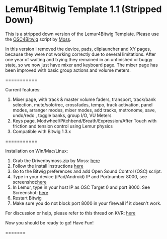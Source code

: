 Lemur4Bitwig Template 1.1 (Stripped Down)
===========



This is a stripped down version of the Lemur4Bitwig Template.
Please use the <a href="https://github.com/git-moss/OSC4Bitwig">OSC4Bitwig</a> script by <a href="http://www.mossgrabers.de/Software/Bitwig/Bitwig.html">Moss</a>.</p>
In this version i removed the device, pads, cliplauncher and XY pages, because they were not working correctly due to several limitations. After one year of waiting and trying they remained in an unfinished or buggy state, so we now just have mixer and keyboard page. The mixer page has been improved with basic group actions and volume meters.





===========

Current features:

1.  Mixer page, with track & master volume faders, transport, track/bank selection, mute/solo/rec, crossfades, tempo,
    track activation, panel modes, arranger modes, mixer modes, add tracks, metronome, save, undo/redo , toggle banks, group I/O, VU Meters
2.  Keys page, Modwheel/Pitchbend/Breath/Expression/After Touch with friction and tension control using Lemur physics
3.  Compatible with Bitwig 1.3.x

===========

Installation on Win/Mac/Linux:

1. Grab the Drivenbymoss.zip by Moss: <a href="http://www.mossgrabers.de/Software/Bitwig/Bitwig.html">here</a>
2. Follow the install instructions <a href="https://github.com/git-moss/DrivenByMoss/wiki/Installation">here</a>
3. Go to the Bitwig preferences and add Open Sound Control (OSC) script.
4. Type in your device (iPad/Android) IP and Portnumber 8000, see screenshot:<a href="https://raw.githubusercontent.com/Lucid-Network/Lemur4Bitwig-Template/master/images/Bitwig-setup.png">here</a></li>
5. In Lemur, type in your host IP as OSC Target 0 and port 8000.
   See Screenshot: <a href="https://raw.githubusercontent.com/Lucid-Network/Lemur4Bitwig-Template/master/images/Lemur-setup.png">here</a>  
6. Restart Bitwig
7. Make sure you do not block port 8000 in your firewall if it doesn't work.


For discussion or help, please refer to this thread on
KVR:  <a href="http://www.kvraudio.com/forum/viewtopic.php?f=259&t=420303&p=5873588#p5873588">here</a>



Now you should be ready to go! Have Fun!


=======

